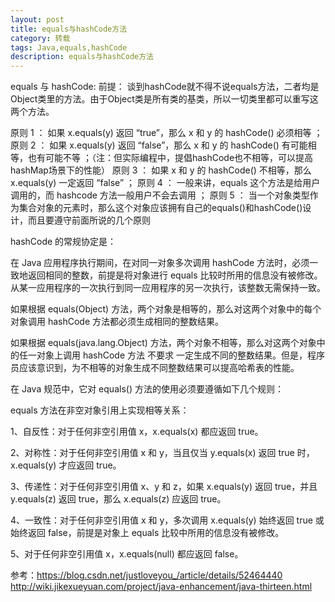 ```yaml
---
layout: post
title: equals与hashCode方法
category: 转载
tags: Java,equals,hashCode
description: equals与hashCode方法
---
```


equals 与 hashCode:
前提： 谈到hashCode就不得不说equals方法，二者均是Object类里的方法。由于Object类是所有类的基类，所以一切类里都可以重写这两个方法。

原则 1 ： 如果 x.equals(y) 返回 “true”，那么 x 和 y 的 hashCode() 必须相等 ；
原则 2 ： 如果 x.equals(y) 返回 “false”，那么 x 和 y 的 hashCode() 有可能相等，也有可能不等 ；（注：但实际编程中，提倡hashCode也不相等，可以提高hashMap场景下的性能）
原则 3 ： 如果 x 和 y 的 hashCode() 不相等，那么 x.equals(y) 一定返回 “false” ；
原则 4 ： 一般来讲，equals 这个方法是给用户调用的，而 hashcode 方法一般用户不会去调用 ；
原则 5 ： 当一个对象类型作为集合对象的元素时，那么这个对象应该拥有自己的equals()和hashCode()设计，而且要遵守前面所说的几个原则

hashCode 的常规协定是：

在 Java 应用程序执行期间，在对同一对象多次调用 hashCode 方法时，必须一致地返回相同的整数，前提是将对象进行 equals 比较时所用的信息没有被修改。从某一应用程序的一次执行到同一应用程序的另一次执行，该整数无需保持一致。

如果根据 equals(Object) 方法，两个对象是相等的，那么对这两个对象中的每个对象调用 hashCode 方法都必须生成相同的整数结果。

如果根据 equals(java.lang.Object) 方法，两个对象不相等，那么对这两个对象中的任一对象上调用 hashCode 方法 不要求 一定生成不同的整数结果。但是，程序员应该意识到，为不相等的对象生成不同整数结果可以提高哈希表的性能。

在 Java 规范中，它对 equals() 方法的使用必须要遵循如下几个规则：

equals 方法在非空对象引用上实现相等关系：

1、自反性：对于任何非空引用值 x，x.equals(x) 都应返回 true。

2、对称性：对于任何非空引用值 x 和 y，当且仅当 y.equals(x) 返回 true 时，x.equals(y) 才应返回 true。

3、传递性：对于任何非空引用值 x、y 和 z，如果 x.equals(y) 返回 true，并且 y.equals(z) 返回 true，那么 x.equals(z) 应返回 true。

4、一致性：对于任何非空引用值 x 和 y，多次调用 x.equals(y) 始终返回 true 或始终返回 false，前提是对象上 equals 比较中所用的信息没有被修改。

5、对于任何非空引用值 x，x.equals(null) 都应返回 false。

参考：https://blog.csdn.net/justloveyou_/article/details/52464440
           http://wiki.jikexueyuan.com/project/java-enhancement/java-thirteen.html
